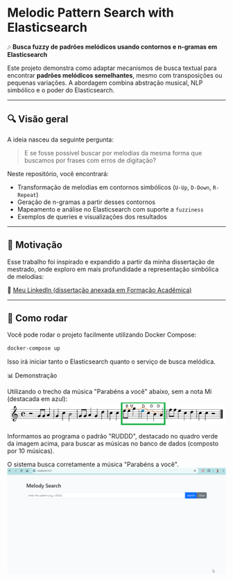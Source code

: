 # Melodic Pattern Search with Elasticsearch

🎶 **Busca fuzzy de padrões melódicos usando contornos e n-gramas em Elasticsearch**

Este projeto demonstra como adaptar mecanismos de busca textual para encontrar **padrões melódicos semelhantes**, mesmo com transposições ou pequenas variações. A abordagem combina abstração musical, NLP simbólico e o poder do Elasticsearch.

---

## 🔍 Visão geral

A ideia nasceu da seguinte pergunta:

> E se fosse possível buscar por melodias da mesma forma que buscamos por frases com erros de digitação?

Neste repositório, você encontrará:
- Transformação de melodias em contornos simbólicos (`U-Up`, `D-Down`, `R-Repeat`)
- Geração de n-gramas a partir desses contornos
- Mapeamento e análise no Elasticsearch com suporte a `fuzziness`
- Exemplos de queries e visualizações dos resultados

---

## 🧠 Motivação

Esse trabalho foi inspirado e expandido a partir da minha dissertação de mestrado, onde exploro em mais profundidade a representação simbólica de melodias:

🔗 [Meu LinkedIn (dissertação anexada em Formação Acadêmica)](https://www.linkedin.com/in/alexcaranha/)

---

## 🚀 Como rodar

Você pode rodar o projeto facilmente utilizando Docker Compose:

```sh
docker-compose up
```

Isso irá iniciar tanto o Elasticsearch quanto o serviço de busca melódica.

📊 Demonstração

Utilizando o trecho da música "Parabéns a você" abaixo, sem a nota Mi (destacada em azul):
<img src="assets/happy_birthday_selection.png" alt="Demo">

Informamos ao programa o padrão "RUDDD", destacado no quadro verde da imagem acima, para buscar as músicas no banco de dados (composto por 10 músicas).

O sistema busca corretamente a música "Parabéns a você".
<img src="assets/demonstration.gif" alt="Demo">